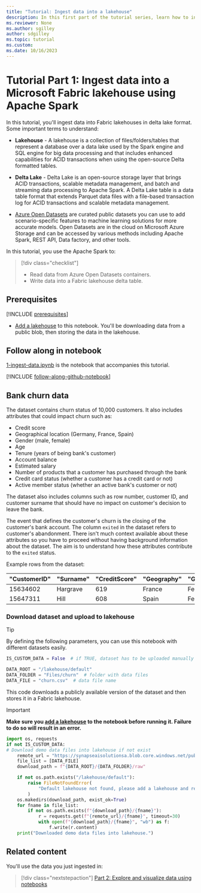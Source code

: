 ```yaml
---
title: "Tutorial: Ingest data into a lakehouse"
description: In this first part of the tutorial series, learn how to ingest a dataset into a Fabric lakehouse in delta lake format.
ms.reviewer: None
ms.author: sgilley
author: sdgilley
ms.topic: tutorial
ms.custom:
ms.date: 10/16/2023
---
```


# Tutorial Part 1: Ingest data into a Microsoft Fabric lakehouse using Apache Spark

In this tutorial, you'll ingest data into Fabric lakehouses in delta lake format. Some important terms to understand:

* **Lakehouse** - A lakehouse is a collection of files/folders/tables that represent a database over a data lake used by the Spark engine and SQL engine for big data processing and that includes enhanced capabilities for ACID transactions when using the open-source Delta formatted tables.

* **Delta Lake**  - Delta Lake is an open-source storage layer that brings ACID transactions, scalable metadata management, and batch and streaming data processing to Apache Spark. A Delta Lake table is a data table format that extends Parquet data files with a file-based transaction log for ACID transactions and scalable metadata management.

* [Azure Open Datasets](/azure/open-datasets/overview-what-are-open-datasets) are curated public datasets you can use to add scenario-specific features to machine learning solutions for more accurate models. Open Datasets are in the cloud on Microsoft Azure Storage and can be accessed by various methods including Apache Spark, REST API, Data factory, and other tools.

In this tutorial, you use the Apache Spark to:

> [!div class="checklist"]
>
> * Read data from Azure Open Datasets containers.
> * Write data into a Fabric lakehouse delta table.



## Prerequisites

[!INCLUDE [prerequisites](./includes/prerequisites.md)]

-  [Add a lakehouse](./tutorial-data-science-prepare-system.md#attach-a-lakehouse-to-the-notebooks) to this notebook. You'll be downloading data from a public blob, then storing the data in the lakehouse.

## Follow along in notebook

 [1-ingest-data.ipynb](https://github.com/microsoft/fabric-samples/blob/main/docs-samples/data-science/data-science-tutorial/1-ingest-data.ipynb) is the notebook that accompanies this tutorial.

[!INCLUDE [follow-along-github-notebook](./includes/follow-along-github-notebook.md)]

<!-- nbstart https://raw.githubusercontent.com/sdgilley/fabric-samples/sdg-new-happy-path/docs-samples/data-science/data-science-tutorial/1-ingest-data.ipynb -->


## Bank churn data

The dataset contains churn status of 10,000 customers. It also includes attributes that could impact churn such as:

* Credit score
* Geographical location (Germany, France, Spain)
* Gender (male, female)
* Age
* Tenure (years of being bank's customer)
* Account balance
* Estimated salary
* Number of products that a customer has purchased through the bank
* Credit card status (whether a customer has a credit card or not)
* Active member status (whether an active bank's customer or not)

The dataset also includes columns such as row number, customer ID, and customer surname that should have no impact on customer's decision to leave the bank. 

The event that defines the customer's churn is the closing of the customer's bank account. The column `exited` in the dataset refers to customer's abandonment. There isn't much context available about these attributes so you have to proceed without having background information about the dataset. The aim is to understand how these attributes contribute to the `exited` status.


Example rows from the dataset:

|"CustomerID"|"Surname"|"CreditScore"|"Geography"|"Gender"|"Age"|"Tenure"|"Balance"|"NumOfProducts"|"HasCrCard"|"IsActiveMember"|"EstimatedSalary"|"Exited"|
|---|---|---|---|---|---|---|---|---|---|---|---|---|
|15634602|Hargrave|619|France|Female|42|2|0.00|1|1|1|101348.88|1|
|15647311|Hill|608|Spain|Female|41|1|83807.86|1|0|1|112542.58|0|

### Download dataset and upload to lakehouse

> [!TIP]
> By defining the following parameters, you can use this notebook with different datasets easily.



```python
IS_CUSTOM_DATA = False  # if TRUE, dataset has to be uploaded manually

DATA_ROOT = "/lakehouse/default"
DATA_FOLDER = "Files/churn"  # folder with data files
DATA_FILE = "churn.csv"  # data file name
```

This code downloads a publicly available version of the dataset and then stores it in a Fabric lakehouse.

> [!IMPORTANT]
> **Make sure you [add a lakehouse](./tutorial-data-science-prepare-system.md#attach-a-lakehouse-to-the-notebooks) to the notebook before running it. Failure to do so will result in an error.**


```python
import os, requests
if not IS_CUSTOM_DATA:
# Download demo data files into lakehouse if not exist
    remote_url = "https://synapseaisolutionsa.blob.core.windows.net/public/bankcustomerchurn"
    file_list = [DATA_FILE]
    download_path = f"{DATA_ROOT}/{DATA_FOLDER}/raw"

    if not os.path.exists("/lakehouse/default"):
        raise FileNotFoundError(
            "Default lakehouse not found, please add a lakehouse and restart the session."
        )
    os.makedirs(download_path, exist_ok=True)
    for fname in file_list:
        if not os.path.exists(f"{download_path}/{fname}"):
            r = requests.get(f"{remote_url}/{fname}", timeout=30)
            with open(f"{download_path}/{fname}", "wb") as f:
                f.write(r.content)
    print("Downloaded demo data files into lakehouse.")
```

<!-- nbend -->


## Related content

You'll use the data you just ingested in:
 
> [!div class="nextstepaction"]
> [Part 2: Explore and visualize data using notebooks](tutorial-data-science-explore-notebook.md)
